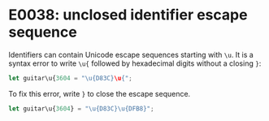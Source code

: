 # E0038: unclosed identifier escape sequence

Identifiers can contain Unicode escape sequences starting with `\u`. It is a
syntax error to write `\u{` followed by hexadecimal digits without a closing
`}`:

```javascript
let guitar\u{3604 = "\u{D83C}\u{";
```

To fix this error, write `}` to close the escape sequence.

```javascript
let guitar\u{3604} = "\u{D83C}\u{DFB8}";
```
